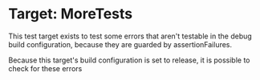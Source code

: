 # Target: MoreTests
This test target exists to test some errors that aren't testable in the debug build configuration, because they are guarded by assertionFailures.

Because this target's build configuration is set to release, it is possible to check for these errors

